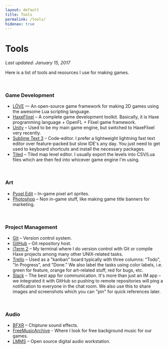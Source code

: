 ```yaml
---
layout: default
title: Tools
permalink: /tools/
hidenav: true
---
```


# Tools

*Last updated: January 15, 2017*

Here is a list of tools and resources I use for making games.

&nbsp;

### Game Development

- [LÖVE][love] — An open-source game framework for making 2D games using the awesome Lua scripting language.
- [HaxeFlixel][haxeflixel] – A complete game development toolkit. Basically, it is Haxe programming language + OpenFL + Flixel game framework.
- [Unity][unity] – Used to be my main game engine, but switched to HaxeFlixel very recently.
- [Sublime Text 3][sublimetext] – Code-editor. I prefer a lightweight lightning fast text editor over feature-packed but slow IDE's any day. You just need to get used to keyboard shortcuts and install the necessary packages.
- [Tiled][tiled] – Tiled map level editor. I usually export the levels into CSV/Lua files which are then fed into whicever game engine I'm using.

&nbsp;

### Art

- [Pyxel Edit][pyxeledit] – In-game pixel art sprites.
- [Photoshop][photoshop] – Non in-game stuff, like making game title banners for marketing.

&nbsp;

### Project Management
- [Git][git] – Version control system.
- [GitHub][github] – Git repository host.
- [iTerm 2][iterm2] – My terminal where I do version control with Git or compile Haxe projects among many other UNIX-related tasks.
- [Trello][trello] – Used as a "kanban" board typically with three columns: "Todo", "In Progress", and "Done." We also label the tasks using color labels, i.e. green for feature, orange for art-related stuff, red for bugs, etc.
- [Slack][slack] – The best app for communication. It's more than just an IM app – we integrated it with GitHub so pushing to remote repositories will ping a notification to everyone in the chat room. We also use this to share images and screenshots which you can "pin" for quick references later.

&nbsp;

### Audio

- [BFXR][bfxr] – Chiptune sound effects.
- [FreeMusicArchive][freemusicarchive] - Where I look for free background music for our games.
- [LMMS][lmms] – Open source digital audio workstation.

[love]: #
[haxeflixel]: #
[unity]: #
[sublimetext]: #
[iterm2]: #
[tiled]: #

[pyxeledit]: #
[photoshop]: #

[git]: #
[github]: #
[trello]: #
[slack]: #

[bfxr]: #
[lmms]: #
[freemusicarchive]: #